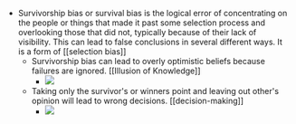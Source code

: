 - Survivorship bias or survival bias is the logical error of concentrating on the people or things that made it past some selection process and overlooking those that did not, typically because of their lack of visibility. This can lead to false conclusions in several different ways. It is a form of [[selection bias]]
    - Survivorship bias can lead to overly optimistic beliefs because failures are ignored. [[Illusion of Knowledge]]
        - ![](https://firebasestorage.googleapis.com/v0/b/firescript-577a2.appspot.com/o/imgs%2Fapp%2Fsakthi%2FSHWKH1Zowu.jpg?alt=media&token=12080fe9-52da-4c49-88a7-93fa7e581923)
    - Taking only the survivor's or winners point and leaving out other's opinion will lead to wrong decisions. [[decision-making]]
        - ![](https://firebasestorage.googleapis.com/v0/b/firescript-577a2.appspot.com/o/imgs%2Fapp%2Fsakthi%2FJJVQlmG4-t.jpg?alt=media&token=26493689-1de2-4441-b908-2e4fbbde6579)
